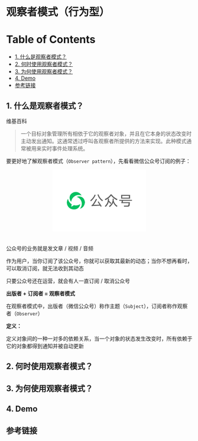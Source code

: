# 观察者模式（行为型）

Table of Contents
=================

* [1. 什么是观察者模式？](#1-什么是观察者模式)
* [2. 何时使用观察者模式？](#2-何时使用观察者模式)
* [3. 为何使用观察者模式？](#3-为何使用观察者模式)
* [4. Demo](#4-demo)
* [参考链接](#参考链接)



## 1. 什么是观察者模式？

维基百科

> 一个目标对象管理所有相依于它的观察者对象，并且在它本身的状态改变时主动发出通知。这通常透过呼叫各观察者所提供的方法来实现。此种模式通常被用来实时事件处理系统。



要更好地了解观察者模式（`Observer pattern`），先看看微信公众号订阅的例子：

<div align="center"> <img src="wx.jpg" width="50%"/> </div><br>

公众号的业务就是发文章 / 视频 / 音频

作为用户，当你订阅了该公众号，你就可以获取其最新的动态；当你不想再看时，可以取消订阅，就无法收到其动态

只要公众号还在运营，就会有人一直订阅 / 取消公众号





**出版者 + 订阅者 = 观察者模式**



在观察者模式中，出版者（微信公众号）称作主题（`Subject`），订阅者称作观察者（`Observer`）



**定义：**

定义对象间的一种一对多的依赖关系，当一个对象的状态发生改变时，所有依赖于它的对象都得到通知并被自动更新





## 2. 何时使用观察者模式？

## 3. 为何使用观察者模式？

## 4. Demo







## 参考链接

